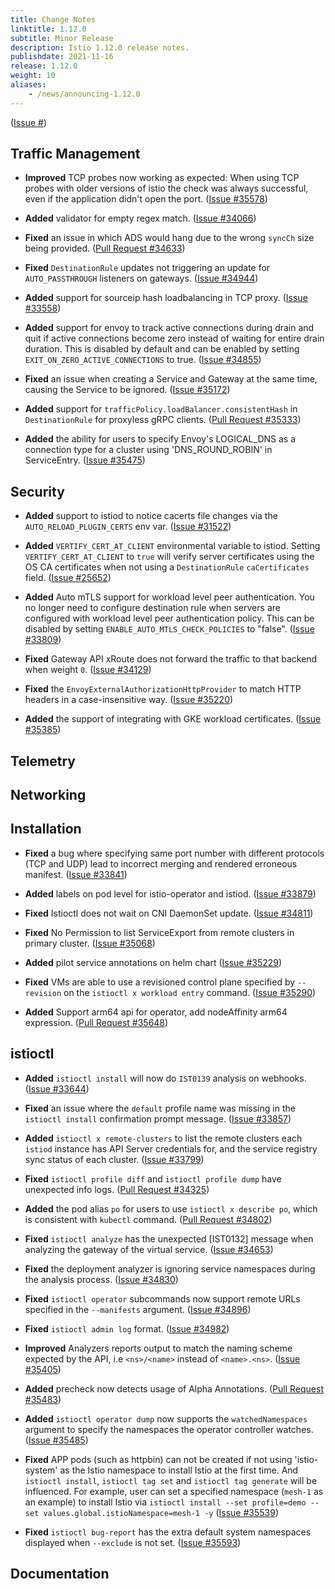 ```yaml
---
title: Change Notes
linktitle: 1.12.0
subtitle: Minor Release
description: Istio 1.12.0 release notes.
publishdate: 2021-11-16
release: 1.12.0
weight: 10
aliases:
    - /news/announcing-1.12.0
---
```


  ([Issue #](https://github.com/istio/istio/issues/))

## Traffic Management

- **Improved** TCP probes now working as expected: When using TCP probes with older versions of istio the check was always successful, even if the application didn't open the port.
  ([Issue #35578](https://github.com/istio/istio/issues/35578))

- **Added** validator for empty regex match.
  ([Issue #34066](https://github.com/istio/istio/issues/34066))

- **Fixed** an issue in which ADS would hang due to the wrong `syncCh` size being provided.
  ([Pull Request #34633](https://github.com/istio/istio/pull/34633))

- **Fixed** `DestinationRule` updates not triggering an update for `AUTO_PASSTHROUGH` listeners on gateways.
  ([Issue #34944](https://github.com/istio/istio/issues/34944))

- **Added** support for sourceip hash loadbalancing in TCP proxy.
  ([Issue #33558](https://github.com/istio/istio/issues/33558))

- **Added** support for envoy to track active connections during drain and quit if active connections become zero instead of waiting for entire drain duration. This is disabled by default and can be enabled by setting `EXIT_ON_ZERO_ACTIVE_CONNECTIONS` to true.
  ([Issue #34855](https://github.com/istio/istio/issues/34855))

- **Fixed** an issue when creating a Service and Gateway at the same time, causing the Service to be ignored.
  ([Issue #35172](https://github.com/istio/istio/issues/35172))

- **Added** support for `trafficPolicy.loadBalancer.consistentHash` in `DestinationRule` for proxyless gRPC clients.
  ([Pull Request #35333](https://github.com/istio/istio/pull/35333))

- **Added** the ability for users to specify Envoy's LOGICAL_DNS as a connection type for a cluster using 'DNS_ROUND_ROBIN' in ServiceEntry.
  ([Issue #35475](https://github.com/istio/istio/issues/35475))

## Security

- **Added** support to istiod to notice cacerts file changes via the `AUTO_RELOAD_PLUGIN_CERTS` env var.
  ([Issue #31522](https://github.com/istio/istio/issues/31522))

- **Added** `VERTIFY_CERT_AT_CLIENT` environmental variable to istiod. Setting `VERTIFY_CERT_AT_CLIENT` to `true` will verify server certificates using the OS CA certificates when not using a `DestinationRule` `caCertificates` field.
  ([Issue #25652](https://github.com/istio/istio/issues/25652))

- **Added** Auto mTLS support for workload level peer authentication. You no longer need to configure destination rule when servers are configured with workload level peer authentication policy. This can be disabled by setting `ENABLE_AUTO_MTLS_CHECK_POLICIES` to "false".
  ([Issue #33809](https://github.com/istio/istio/issues/33809))

- **Fixed** Gateway API xRoute does not forward the traffic to that backend when weight `0`.
  ([Issue #34129](https://github.com/istio/istio/issues/34129))

- **Fixed** the `EnvoyExternalAuthorizationHttpProvider` to match HTTP headers in a case-insensitive way.
  ([Issue #35220](https://github.com/istio/istio/issues/35220))

- **Added** the support of integrating with GKE workload certificates.
  ([Issue #35385](https://github.com/istio/istio/issues/35385))

## Telemetry


## Networking


## Installation

- **Fixed** a bug where specifying same port number with different protocols (TCP and UDP) lead to incorrect merging and rendered erroneous manifest.
  ([Issue #33841](https://github.com/istio/istio/issues/33841))

- **Added** labels on pod level for istio-operator and istiod.
  ([Issue #33879](ttps://github.com/istio/istio/issues/33879))

- **Fixed** Istioctl does not wait on CNI DaemonSet update.
  ([Issue #34811](https://github.com/istio/istio/issues/34811))

- **Fixed** No Permission to list ServiceExport from remote clusters in primary cluster.
  ([Issue #35068](https://github.com/istio/istio/issues/35068))

- **Added** pilot service annotations on helm chart
  ([Issue #35229](https://github.com/istio/istio/issues/35229))

- **Fixed** VMs are able to use a revisioned control plane specified by `--revision` on the `istioctl x workload entry` command.
  ([Issue #35290](https://github.com/istio/istio/issues/35290))

- **Added** Support arm64 api for operator, add nodeAffinity arm64 expression.
  ([Pull Request #35648](https://github.com/istio/istio/pull/35648))

## istioctl

- **Added** `istioctl install` will now do `IST0139` analysis on webhooks.
  ([Issue #33644](https://github.com/istio/istio/issues/33644))

- **Fixed** an issue where the `default` profile name was missing in the `istioctl install` confirmation prompt message.
  ([Issue #33857](https://github.com/istio/istio/issues/33857))

- **Added** `istioctl x remote-clusters` to list the remote clusters each `istiod` instance has API Server credentials for, and the service registry sync status of each cluster.
  ([Issue #33799](https://github.com/istio/istio/issues/33799))

- **Fixed** `istioctl profile diff` and `istioctl profile dump` have unexpected info logs.
  ([Pull Request #34325](https://github.com/istio/istio/pull/34325))

- **Added** the pod alias `po` for users to use `istioctl x describe po`, which is consistent with `kubectl` command.
  ([Pull Request #34802](https://github.com/istio/istio/pull/34802))

- **Fixed** `istioctl analyze` has the unexpected [IST0132] message when analyzing the gateway of the virtual service.
  ([Issue #34653](https://github.com/istio/istio/issues/34653))

- **Fixed** the deployment analyzer is ignoring service namespaces during the analysis process.
  ([Issue #34830](https://github.com/istio/istio/issues/34830))

- **Fixed** `istioctl operator` subcommands now support remote URLs specified in the `--manifests` argument.
  ([Issue #34896](https://github.com/istio/istio/issues/34896))

- **Fixed** `istioctl admin log` format.
  ([Issue #34982](https://github.com/istio/istio/issues/34982))

- **Improved** Analyzers reports output to match the naming scheme expected by the API, i.e `<ns>/<name>` instead of `<name>.<ns>`.
  ([Issue #35405](https://github.com/istio/istio/issues/35405))

- **Added** precheck now detects usage of Alpha Annotations.
  ([Pull Request #35483](https://github.com/istio/istio/pull/35483))

- **Added** `istioctl operator dump` now supports the `watchedNamespaces` argument to specify the namespaces the operator controller watches.
  ([Issue #35485](https://github.com/istio/istio/issues/35485))

- **Fixed** APP pods (such as httpbin) can not be created if not using 'istio-system' as the Istio namespace to install Istio at the first time. And `istioctl install`, `istioctl tag set` and `istioctl tag generate` will be influenced. For example, user can set a specified namespace (`mesh-1` as an example) to install Istio via `istioctl install --set profile=demo --set values.global.istioNamespace=mesh-1 -y`
  ([Issue #35539](https://github.com/istio/istio/issues/35539))

- **Fixed** `istioctl bug-report` has the extra default system namespaces displayed when `--exclude` is not set.
  ([Issue #35593](https://github.com/istio/istio/issues/35593))

## Documentation
